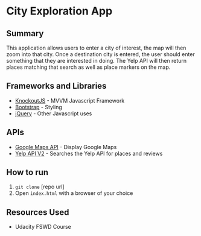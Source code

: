 # City Exploration App

## Summary

This application allows users to enter a city of interest, the map will then zoom into that city. Once a destination city is entered, the user should enter something that they are interested in doing. The Yelp API will then return places matching that search as well as place markers on the map. 

## Frameworks and Libraries

*    [KnockoutJS](http://knockoutjs.com/) - MVVM Javascript Framework
*    [Bootstrap](http://getbootstrap.com/) - Styling
*    [jQuery](https://jquery.com/) - Other Javascript uses

## APIs

*	 [Google Maps API](https://developers.google.com/maps/documentation/javascript/) - Display Google Maps
*    [Yelp API V2](https://www.yelp.com/developers/documentation/v2/overview) - Searches the Yelp API for places and reviews

## How to run 
1. `git clone` [repo url]
2. Open `index.html` with a browser of your choice

## Resources Used
*    Udacity FSWD Course

     